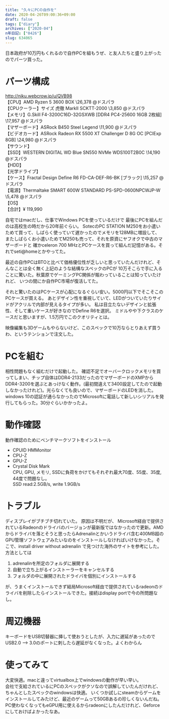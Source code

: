 ```yaml
---
title: "久々にPCの自作を"
date: 2020-04-26T09:00:36+09:00
draft: false
tags: ["diary"]
archives: ["2020-04"]
n年日記: ["0426"]
slug: 634065
---
```

日本政府が10万円もくれるので自作PCを組もうぜ、と友人たちと盛り上がったのでパーツ買った。  
  
# パーツ構成
http://niku.webcrow.jp/u/QVB98  
【CPU】AMD Ryzen 5 3600 BOX \26,378 @ドスパラ  
【CPUクーラー】サイズ 虎徹 MarkII SCKTT-2000 \3,850 @ドスパラ  
【メモリ】G.Skill F4-3200C16D-32GSXWB [DDR4 PC4-25600 16GB 2枚組] \17,957 @ドスパラ  
【マザーボード】ASRock B450 Steel Legend \11,900 @ドスパラ  
【ビデオカード】ASRock Radeon RX 5500 XT Challenger D 8G OC [PCIExp 8GB] \24,980 @ドスパラ  
【サウンド】  
【SSD】WESTERN DIGITAL WD Blue SN550 NVMe WDS100T2B0C \14,190 @ドスパラ  
【HDD】  
【光学ドライブ】  
【ケース】Fractal Design Define R6 FD-CA-DEF-R6-BK [ブラック] \15,257 @ドスパラ  
【電源】Thermaltake SMART 600W STANDARD PS-SPD-0600NPCWJP-W \5,478 @ドスパラ  
【OS】  
【合計】¥ 119,990  
  
自宅ではmacだし、仕事でWindows PCを使っているだけで  最後にPCを組んだのは高校生の時だから20年前ぐらい。
SotecのPC STATION M250をお小遣いためて買って、しばらく使っていて遅かったのでメモリを128MBに増設して、
またしばらくお小遣いためてM250も売って、それを原資にヤフオクで中古のマザーボードと
確かceleron 700 MHzとPCケースを買って組んだ記憶がある。それでseti@homeとかやってた。  

最近の自作PCはBTOと比べて価格優位性が乏しいと思っていたんだけれど、そんなことは全く無く上記のような結構なスペックのPCが
10万そこらで手に入ることに驚いた。秋葉原でゲーミングPC関係が賑わっていることは知っていたけれど、
いつの間にか自作PC市場が復活してた。

それと驚いたのはPCケースが心配になるぐらい安い。5000円以下でそこそこのPCケースが買える。
あとデザイン性を重視していて、LEDがついていたりサイドがアクリルで内部が見えるタイプが多い。
私は目立たないデザインと拡張性、そして重いケースが好きなのでDefine R6を選択。
ミドルやや下クラスのケースだと思いますが、1.5万円でこのクオリティとは。

映像編集も3Dゲームもやらないけど、このスペックで10万ならとりあえず買うわ、というテンションで注文した。

# PCを組む
相性問題もなく組むだけで起動した。
確認不足でオーバークロックメモリを買ってしまい、チップ自体はDDR4-2133だったのでマザーボードのXMPからDDR4-3200を選ぶとあっけなく動作。(最初間違えて3400設定してたので起動しなかったけれど)。光らなくても良いので、マザーボードのLEDを消した。  
windows 10の認証が通らなかったのでMicrosoftに電話して新しいシリアルを発行してもらった。30分ぐらいかかったよ。

# 動作確認
動作確認のためにベンチマークソフトをインストール
- CPUID HMMonitor
- CPU-Z
- GPU-Z
- Crystal Disk Mark  
CPU, GPU, メモリ, SSDに負荷をかけてもそれぞれ最大70度、55度、35度, 44度で問題なし。  
SSD read:2.5GB/s, write 1.9GB/s  

# トラブル
ディスプレイがブチブチ切れていた。
原因は不明だが、  Microsoft経由で提供されているRadeonのドライバのバージョンが最新版ではなかったので更新。AMDからドライバを落とそうと思ったらAdrenalinとかいうドライバ含む400MB超のGPU管理ソフトウェアみたいなのをインストールしなければいけなかった。そこで、install driver without adrenalin で見つけた海外のサイトを参考にした。方法としては  

1. adrenalinを所定のフォルダに展開する
1. 自動で立ち上がるインストーラーをキャンセルする
1. フォルダの中に展開されたドライバを個別にインストールする  

が、うまくインストールできず結局Microsoft経由で提供されているradeonのドライバを削除したらインストールできた。接続はdisplay portで今の所問題なし。

# 周辺機器
キーボードをUSB切替器に挿して使おうとしたが、入力に遅延があったのでUSB2.0 --> 3.0のポートに刺したら遅延がなくなった。よくわからん

# 使ってみて
大変快適。macと違ってvirtualbox上でwindowsの動作が早い早い。  
会社で支給されているにPCのスペックがクソなので誤解していたんだけれど、ちゃんとしたスペックのwindowsは快適。
いくつか試しにsteamからゲームをインストールしてみたけど、最近のゲームって50GBあるの珍しくないんだね。  
PC使わなくなってもeGPU用に使えるからradeonにしたんだけれど、Geforceにしておけばよかったなあ。

